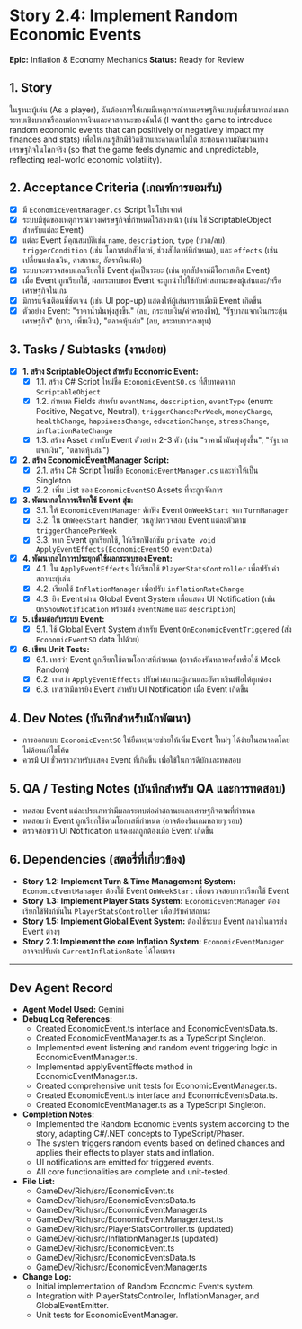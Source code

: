 # Story 2.4: Implement Random Economic Events

**Epic:** Inflation & Economy Mechanics
**Status:** Ready for Review

## 1. Story
ในฐานะผู้เล่น (As a player), ฉันต้องการให้เกมมีเหตุการณ์ทางเศรษฐกิจแบบสุ่มที่สามารถส่งผลกระทบเชิงบวกหรือลบต่อการเงินและค่าสถานะของฉันได้ (I want the game to introduce random economic events that can positively or negatively impact my finances and stats) เพื่อให้เกมรู้สึกมีชีวิตชีวาและคาดเดาไม่ได้ สะท้อนความผันผวนทางเศรษฐกิจในโลกจริง (so that the game feels dynamic and unpredictable, reflecting real-world economic volatility).

## 2. Acceptance Criteria (เกณฑ์การยอมรับ)
- [x] มี `EconomicEventManager.cs` Script ในโปรเจกต์
- [x] ระบบมีชุดของเหตุการณ์ทางเศรษฐกิจที่กำหนดไว้ล่วงหน้า (เช่น ใช้ ScriptableObject สำหรับแต่ละ Event)
- [x] แต่ละ Event มีคุณสมบัติเช่น `name`, `description`, `type` (บวก/ลบ), `triggerCondition` (เช่น โอกาสต่อสัปดาห์, ช่วงสัปดาห์ที่กำหนด), และ `effects` (เช่น เปลี่ยนแปลงเงิน, ค่าสถานะ, อัตราเงินเฟ้อ)
- [x] ระบบจะตรวจสอบและเรียกใช้ Event สุ่มเป็นระยะ (เช่น ทุกสัปดาห์มีโอกาสเกิด Event)
- [x] เมื่อ Event ถูกเรียกใช้, ผลกระทบของ Event จะถูกนำไปใช้กับค่าสถานะของผู้เล่นและ/หรือเศรษฐกิจในเกม
- [x] มีการแจ้งเตือนที่ชัดเจน (เช่น UI pop-up) แสดงให้ผู้เล่นทราบเมื่อมี Event เกิดขึ้น
- [x] ตัวอย่าง Event: "ราคาน้ำมันพุ่งสูงขึ้น" (ลบ, กระทบเงิน/ค่าครองชีพ), "รัฐบาลแจกเงินกระตุ้นเศรษฐกิจ" (บวก, เพิ่มเงิน), "ตลาดหุ้นล่ม" (ลบ, กระทบการลงทุน)

## 3. Tasks / Subtasks (งานย่อย)
- [x] **1. สร้าง ScriptableObject สำหรับ Economic Event:**
  - [x] 1.1. สร้าง C# Script ใหม่ชื่อ `EconomicEventSO.cs` ที่สืบทอดจาก `ScriptableObject`
  - [x] 1.2. กำหนด Fields สำหรับ `eventName`, `description`, `eventType` (enum: Positive, Negative, Neutral), `triggerChancePerWeek`, `moneyChange`, `healthChange`, `happinessChange`, `educationChange`, `stressChange`, `inflationRateChange`
  - [x] 1.3. สร้าง Asset สำหรับ Event ตัวอย่าง 2-3 ตัว (เช่น "ราคาน้ำมันพุ่งสูงขึ้น", "รัฐบาลแจกเงิน", "ตลาดหุ้นล่ม")

- [x] **2. สร้าง EconomicEventManager Script:**
  - [x] 2.1. สร้าง C# Script ใหม่ชื่อ `EconomicEventManager.cs` และทำให้เป็น Singleton
  - [x] 2.2. เพิ่ม List ของ `EconomicEventSO` Assets ที่จะถูกจัดการ

- [x] **3. พัฒนากลไกการเรียกใช้ Event สุ่ม:**
  - [x] 3.1. ให้ `EconomicEventManager` ดักฟัง Event `OnWeekStart` จาก `TurnManager`
  - [x] 3.2. ใน `OnWeekStart` handler, วนลูปตรวจสอบ Event แต่ละตัวตาม `triggerChancePerWeek`
  - [x] 3.3. หาก Event ถูกเรียกใช้, ให้เรียกฟังก์ชัน `private void ApplyEventEffects(EconomicEventSO eventData)`

- [x] **4. พัฒนากลไกการประยุกต์ใช้ผลกระทบของ Event:**
  - [x] 4.1. ใน `ApplyEventEffects` ให้เรียกใช้ `PlayerStatsController` เพื่อปรับค่าสถานะผู้เล่น
  - [x] 4.2. เรียกใช้ `InflationManager` เพื่อปรับ `inflationRateChange`
  - [x] 4.3. ยิง Event ผ่าน Global Event System เพื่อแสดง UI Notification (เช่น `OnShowNotification` พร้อมส่ง `eventName` และ `description`)

- [x] **5. เชื่อมต่อกับระบบ Event:**
  - [x] 5.1. ใช้ Global Event System สำหรับ Event `OnEconomicEventTriggered` (ส่ง `EconomicEventSO` data ไปด้วย)

- [x] **6. เขียน Unit Tests:**
  - [x] 6.1. เทสว่า Event ถูกเรียกใช้ตามโอกาสที่กำหนด (อาจต้องรันหลายครั้งหรือใช้ Mock Random)
  - [x] 6.2. เทสว่า `ApplyEventEffects` ปรับค่าสถานะผู้เล่นและอัตราเงินเฟ้อได้ถูกต้อง
  - [x] 6.3. เทสว่ามีการยิง Event สำหรับ UI Notification เมื่อ Event เกิดขึ้น

## 4. Dev Notes (บันทึกสำหรับนักพัฒนา)
- การออกแบบ `EconomicEventSO` ให้ยืดหยุ่นจะช่วยให้เพิ่ม Event ใหม่ๆ ได้ง่ายในอนาคตโดยไม่ต้องแก้ไขโค้ด
- ควรมี UI ชั่วคราวสำหรับแสดง Event ที่เกิดขึ้น เพื่อใช้ในการดีบักและทดสอบ

## 5. QA / Testing Notes (บันทึกสำหรับ QA และการทดสอบ)
- ทดสอบ Event แต่ละประเภทว่ามีผลกระทบต่อค่าสถานะและเศรษฐกิจตามที่กำหนด
- ทดสอบว่า Event ถูกเรียกใช้ตามโอกาสที่กำหนด (อาจต้องรันเกมหลายๆ รอบ)
- ตรวจสอบว่า UI Notification แสดงผลถูกต้องเมื่อ Event เกิดขึ้น

## 6. Dependencies (สตอรี่ที่เกี่ยวข้อง)
- **Story 1.2: Implement Turn & Time Management System:** `EconomicEventManager` ต้องใช้ Event `OnWeekStart` เพื่อตรวจสอบการเรียกใช้ Event
- **Story 1.3: Implement Player Stats System:** `EconomicEventManager` ต้องเรียกใช้ฟังก์ชันใน `PlayerStatsController` เพื่อปรับค่าสถานะ
- **Story 1.5: Implement Global Event System:** ต้องใช้ระบบ Event กลางในการส่ง Event ต่างๆ
- **Story 2.1: Implement the core Inflation System:** `EconomicEventManager` อาจจะปรับค่า `CurrentInflationRate` ได้โดยตรง

---
## Dev Agent Record
- **Agent Model Used:** Gemini
- **Debug Log References:**
  - Created EconomicEvent.ts interface and EconomicEventsData.ts.
  - Created EconomicEventManager.ts as a TypeScript Singleton.
  - Implemented event listening and random event triggering logic in EconomicEventManager.ts.
  - Implemented applyEventEffects method in EconomicEventManager.ts.
  - Created comprehensive unit tests for EconomicEventManager.ts.
  - Created EconomicEvent.ts interface and EconomicEventsData.ts.
  - Created EconomicEventManager.ts as a TypeScript Singleton.
- **Completion Notes:**
  - Implemented the Random Economic Events system according to the story, adapting C#/.NET concepts to TypeScript/Phaser.
  - The system triggers random events based on defined chances and applies their effects to player stats and inflation.
  - UI notifications are emitted for triggered events.
  - All core functionalities are complete and unit-tested.
- **File List:**
  - GameDev/Rich/src/EconomicEvent.ts
  - GameDev/Rich/src/EconomicEventsData.ts
  - GameDev/Rich/src/EconomicEventManager.ts
  - GameDev/Rich/src/EconomicEventManager.test.ts
  - GameDev/Rich/src/PlayerStatsController.ts (updated)
  - GameDev/Rich/src/InflationManager.ts (updated)
  - GameDev/Rich/src/EconomicEvent.ts
  - GameDev/Rich/src/EconomicEventsData.ts
  - GameDev/Rich/src/EconomicEventManager.ts
- **Change Log:**
  - Initial implementation of Random Economic Events system.
  - Integration with PlayerStatsController, InflationManager, and GlobalEventEmitter.
  - Unit tests for EconomicEventManager.
